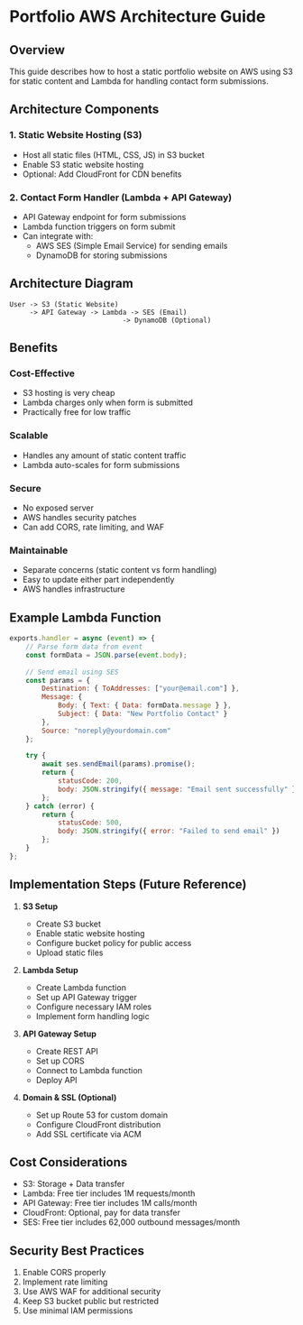 # Portfolio AWS Architecture Guide

## Overview
This guide describes how to host a static portfolio website on AWS using S3 for static content and Lambda for handling contact form submissions.

## Architecture Components

### 1. Static Website Hosting (S3)
- Host all static files (HTML, CSS, JS) in S3 bucket
- Enable S3 static website hosting
- Optional: Add CloudFront for CDN benefits

### 2. Contact Form Handler (Lambda + API Gateway)
- API Gateway endpoint for form submissions
- Lambda function triggers on form submit
- Can integrate with:
  - AWS SES (Simple Email Service) for sending emails
  - DynamoDB for storing submissions

## Architecture Diagram
```
User -> S3 (Static Website)
     -> API Gateway -> Lambda -> SES (Email)
                            -> DynamoDB (Optional)
```

## Benefits

### Cost-Effective
- S3 hosting is very cheap
- Lambda charges only when form is submitted
- Practically free for low traffic

### Scalable
- Handles any amount of static content traffic
- Lambda auto-scales for form submissions

### Secure
- No exposed server
- AWS handles security patches
- Can add CORS, rate limiting, and WAF

### Maintainable
- Separate concerns (static content vs form handling)
- Easy to update either part independently
- AWS handles infrastructure

## Example Lambda Function

```javascript
exports.handler = async (event) => {
    // Parse form data from event
    const formData = JSON.parse(event.body);
    
    // Send email using SES
    const params = {
        Destination: { ToAddresses: ["your@email.com"] },
        Message: {
            Body: { Text: { Data: formData.message } },
            Subject: { Data: "New Portfolio Contact" }
        },
        Source: "noreply@yourdomain.com"
    };
    
    try {
        await ses.sendEmail(params).promise();
        return {
            statusCode: 200,
            body: JSON.stringify({ message: "Email sent successfully" })
        };
    } catch (error) {
        return {
            statusCode: 500,
            body: JSON.stringify({ error: "Failed to send email" })
        };
    }
};
```

## Implementation Steps (Future Reference)

1. **S3 Setup**
   - Create S3 bucket
   - Enable static website hosting
   - Configure bucket policy for public access
   - Upload static files

2. **Lambda Setup**
   - Create Lambda function
   - Set up API Gateway trigger
   - Configure necessary IAM roles
   - Implement form handling logic

3. **API Gateway Setup**
   - Create REST API
   - Set up CORS
   - Connect to Lambda function
   - Deploy API

4. **Domain & SSL (Optional)**
   - Set up Route 53 for custom domain
   - Configure CloudFront distribution
   - Add SSL certificate via ACM

## Cost Considerations
- S3: Storage + Data transfer
- Lambda: Free tier includes 1M requests/month
- API Gateway: Free tier includes 1M calls/month
- CloudFront: Optional, pay for data transfer
- SES: Free tier includes 62,000 outbound messages/month

## Security Best Practices
1. Enable CORS properly
2. Implement rate limiting
3. Use AWS WAF for additional security
4. Keep S3 bucket public but restricted
5. Use minimal IAM permissions
